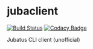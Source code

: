 # jubaclient

[![Build Status](https://travis-ci.org/naokikimura/jubaclient.svg?branch=master)](https://travis-ci.org/naokikimura/jubaclient)
[![Codacy Badge](https://api.codacy.com/project/badge/Grade/2f6c4944c7df41a887627318c06d92c3)](https://www.codacy.com/app/n.kimura.cap/jubaclient?utm_source=github.com&utm_medium=referral&utm_content=naokikimura/jubaclient&utm_campaign=badger)

Jubatus CLI client (unofficial)
